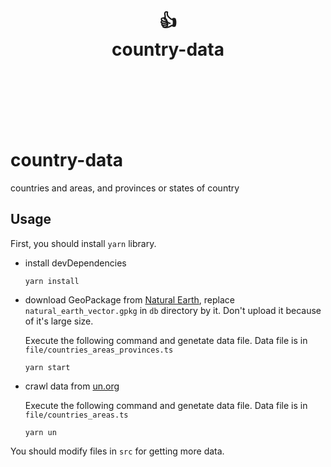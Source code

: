 <div align="center">
  <h1>
    <br/>
    👍
    <br />
    country-data
    <br />
    <br />
  </h1>
  <sup>
  </sup>
  <br />
  <div align="center" style="display:none;">
  <pre>npm i <a href="https://github.dev/toodiff/country-data">country-data</a></pre>
  </div>
  <br />
  <br />
</div>

# country-data
countries and areas, and provinces or states of country

## Usage

First, you should install `yarn` library.

- install devDependencies
    ```node 
    yarn install
    ```

- download GeoPackage from [Natural Earth](https://www.naturalearthdata.com/downloads/), replace `natural_earth_vector.gpkg` in `db` directory by it.  Don't upload it because of it's large size.

    Execute the following command and genetate data file. Data file is in `file/countries_areas_provinces.ts`

    ```node 
    yarn start
    ```

- crawl data from [un.org](https://unstats.un.org/unsd/methodology/m49/)

    Execute the following command and genetate data file. Data file is in `file/countries_areas.ts`

    ```node 
    yarn un
    ```

You should modify files in `src` for getting more data.
